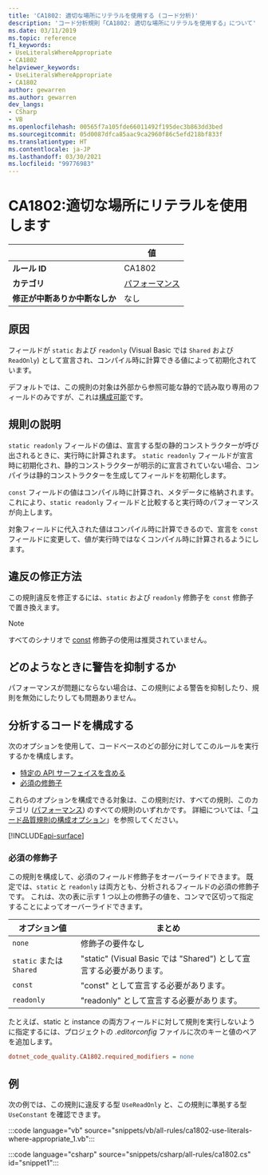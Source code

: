 ```yaml
---
title: 'CA1802: 適切な場所にリテラルを使用する (コード分析)'
description: 'コード分析規則「CA1802: 適切な場所にリテラルを使用する」について'
ms.date: 03/11/2019
ms.topic: reference
f1_keywords:
- UseLiteralsWhereAppropriate
- CA1802
helpviewer_keywords:
- UseLiteralsWhereAppropriate
- CA1802
author: gewarren
ms.author: gewarren
dev_langs:
- CSharp
- VB
ms.openlocfilehash: 00565f7a105fde66011492f195dec3b863dd3bed
ms.sourcegitcommit: 05d0087dfca85aac9ca2960f86c5efd218bf833f
ms.translationtype: HT
ms.contentlocale: ja-JP
ms.lasthandoff: 03/30/2021
ms.locfileid: "99776983"
---
```

# <a name="ca1802-use-literals-where-appropriate"></a>CA1802:適切な場所にリテラルを使用します

| | 値 |
|-|-|
| **ルール ID** |CA1802|
| **カテゴリ** |[パフォーマンス](performance-warnings.md)|
| **修正が中断ありか中断なしか** |なし|

## <a name="cause"></a>原因

フィールドが `static` および `readonly` (Visual Basic では `Shared` および `ReadOnly`) として宣言され、コンパイル時に計算できる値によって初期化されています。

デフォルトでは、この規則の対象は外部から参照可能な静的で読み取り専用のフィールドのみですが、これは[構成可能](#configure-code-to-analyze)です。

## <a name="rule-description"></a>規則の説明

`static readonly` フィールドの値は、宣言する型の静的コンストラクターが呼び出されるときに、実行時に計算されます。 `static readonly` フィールドが宣言時に初期化され、静的コンストラクターが明示的に宣言されていない場合、コンパイラは静的コンストラクターを生成してフィールドを初期化します。

`const` フィールドの値はコンパイル時に計算され、メタデータに格納されます。これにより、`static readonly` フィールドと比較すると実行時のパフォーマンスが向上します。

対象フィールドに代入された値はコンパイル時に計算できるので、宣言を `const` フィールドに変更して、値が実行時ではなくコンパイル時に計算されるようにします。

## <a name="how-to-fix-violations"></a>違反の修正方法

この規則違反を修正するには、`static` および `readonly` 修飾子を `const` 修飾子で置き換えます。

> [!NOTE]
> すべてのシナリオで [const](../../../csharp/language-reference/keywords/const.md) 修飾子の使用は推奨されていません。

## <a name="when-to-suppress-warnings"></a>どのようなときに警告を抑制するか

パフォーマンスが問題にならない場合は、この規則による警告を抑制したり、規則を無効にしたりしても問題ありません。

## <a name="configure-code-to-analyze"></a>分析するコードを構成する

次のオプションを使用して、コードベースのどの部分に対してこのルールを実行するかを構成します。

- [特定の API サーフェイスを含める](#include-specific-api-surfaces)
- [必須の修飾子](#required-modifiers)

これらのオプションを構成できる対象は、この規則だけ、すべての規則、このカテゴリ ([パフォーマンス](performance-warnings.md)) のすべての規則のいずれかです。 詳細については、「[コード品質規則の構成オプション](../code-quality-rule-options.md)」を参照してください。

[!INCLUDE[api-surface](~/includes/code-analysis/api-surface.md)]

### <a name="required-modifiers"></a>必須の修飾子

この規則を構成して、必須のフィールド修飾子をオーバーライドできます。 既定では、`static` と `readonly` は両方とも、分析されるフィールドの必須の修飾子です。 これは、次の表に示す 1 つ以上の修飾子の値を、コンマで区切って指定することによってオーバーライドできます。

| オプション値 | まとめ |
| --- | --- |
| `none` | 修飾子の要件なし |
| `static` または `Shared` | "static" (Visual Basic では "Shared") として宣言する必要があります。 |
| `const` | "const" として宣言する必要があります。 |
| `readonly` | "readonly" として宣言する必要があります。 |

たとえば、static と instance の両方フィールドに対して規則を実行しないように指定するには、プロジェクトの *.editorconfig* ファイルに次のキーと値のペアを追加します。

```ini
dotnet_code_quality.CA1802.required_modifiers = none
```

## <a name="example"></a>例

次の例では、この規則に違反する型 `UseReadOnly` と、この規則に準拠する型 `UseConstant` を確認できます。

:::code language="vb" source="snippets/vb/all-rules/ca1802-use-literals-where-appropriate_1.vb":::

:::code language="csharp" source="snippets/csharp/all-rules/ca1802.cs" id="snippet1":::
